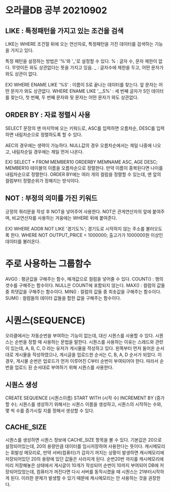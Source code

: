 # 오라클DB 공부 20210902

## LIKE : 특정패턴을 가지고 있는 조건을 검색
LIKE는 WHERE 조건절 뒤에 오는 연산자로, 특정패턴을 가진 데이터를 검색하는 기능을 가지고 있다.

특정 패턴을 설정하는 방법은 '%'와 '_'로 설정할 수 있다.
    % : 글자 수, 문자 제한이 없다. 무엇이든 와도 상관없다는 뜻을 가지고 있음.
    _ : 글자수에 제한을 두고, 어떤 문자가 와도 상관이 없다.

EX) WHERE ENAME LIKE '%S' : 이름이 S로 끝나는 데이터를 찾는다. 앞 문자는 어떤 문자가 와도 상관없다.
    WHERE ENAME LIKE '__S%' : 세 번째 글자가 S인 데이터를 찾는다, 첫 번째, 두 번째 문자와 뒷 문자는 어떤 문자가 와도 상관없다.

## ORDER BY : 자료 정렬시 사용

SELECT 문장의 맨 마지막에 오는 키워드로, ASC를 입력하면 오름차순, DESC를 입력하면 내림차순으로 정렬하도록 할 수 있다.

AEC의 경우에는 생략이 가능하다.
NULL값의 경우 오름차순에서는 제일 나중에 나오고, 내림차순일 경우에는 제일 먼저 나온다.

EX) SELECT * FROM MEMBER10 ORDERBY MEMNAME ASC, AGE DESC;
    MEMBER10 테이블의 이름을 오름차순으로 정렬한다. 만약 이름이 중복된다면 나이를 내림차순으로 정렬한다.
    ORDER BY에는 여러 개의 컬럼을 정렬할 수 있는데, 맨 앞의 컬럼부터 정렬순위가 정해지는 방식이다.

## NOT : 부정의 의미를 가진 키워드

긍정의 쿼리문을 작성 후 NOT을 넣어주어 사용한다. NOT은 관게연산자의 앞에 붙여주며,
비교연산자를 사용하는 겨웅에는 WHERE 뒤에 붙여준다.

EX) WHERE ADDR NOT LIKE '경기도%';      경기도로 시작하지 않는 주소를 불러오도록 한다.
    WHERE NOT OUTPUT_PRICE < 1000000;   출고가가 1000000원 이상인 데이터를 불러온다.


# 주로 사용하는 그룹함수

AVG() : 평균값을 구해주는 함수, 매개값으로 컬럼을 넣어줄 수 있다.
COUNT() : 행의 갯수를 구해주는 함수이다. NULL은 COUNT에 포함되지 않는다.
MAX() : 컬럼의 값들 중 최댓값을 구해주는 함수이다.
MIN() : 컬럼의 값들 중 최솟값을 구해주는 함수이다.
SUM() : 컬럼들의 데이터 값들을 합한 값을 구해주는 함수이다.

# 시퀀스(SEQUENCE)

오라클에서는 자동순번을 부여하는 기능이 없는데, 대신 시퀀스를 사용할 수 있다.
시퀀스는 순번을 정할 때 사용하는 문법을 말한다. 시퀀스를 사용하는 이유는 스레드와 관련이 있는데,
A, B, C, D 라는 유저가 게시물을 작성하고 있다. 왼쪽부터 먼저 들어온 순서대로 게시물을 작성하였으나,
게시글을 업로드한 순서는 C, B, A, D 순서가 되었다. 이 경우, 게시물 순번은 업로드가 먼저 이루어진 C부터 순번이 부여되어야 한다.
따라서 순번을 업로드 된 순서대로 부여하기 위해 시퀀스를 사용한다.

## 시퀀스 생성
CREATE SEQUENCE (시퀀스이름) START WITH (시작 수) INCREMENT BY (증가할 수);
시퀀스를 생성하기 위해서는 시퀀스 이름을 생성하고, 시퀀스의 시작하는 수와, 몇 씩 수를 증가시킬 지를 정해서 생성할 수 있다.

## CACHE_SIZE
시퀀스를 생성하면 시퀀스 정보에 CACHE_SIZE 항목을 볼 수 있다. 기본값은 20으로 설정되어있는데, 20의 용량만큼 데이터를 임시저장하여
사용한다는 뜻이다. 캐시메모리는 휘발성 메모리로, 만약 서버(컴퓨터)가 갑자기 꺼지는 상황이 발생하면 캐시메모리에 저장되어있던
20의 용량에 있던 값들은 사라지게 된다. 순번20번 까지를 캐시메모리에 미리 저장해놓은 상태에서 게시글이 10개가 작성되어 순번이 10까지 부여되어 DB에 저장되어있었는데, 컴퓨터가 꺼진다면
다시 서버를 동작시켰을 때 시퀀스는 21부터시작하게 된다. 이러한 문제가 발생할 수 있기 때문에 캐시메모리는 안 사용하는 것을 권장한다.